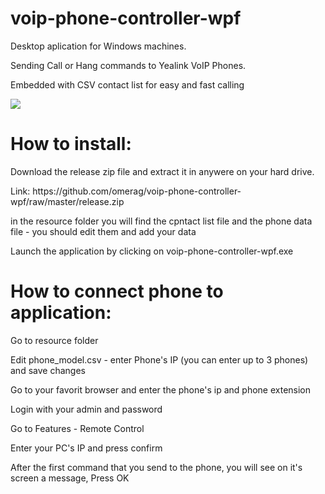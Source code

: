 # voip-phone-controller-wpf

<p>Desktop aplication for Windows machines.</p>
<p>Sending Call or Hang commands to Yealink VoIP Phones.</p>
<p>Embedded with CSV contact list for easy and fast calling</p>


<image src="https://github.com/omerag/voip-phone-controller-wpf/blob/master/Images/Preview.jpg?raw=true"/>


# How to install:
<p> Download the release zip file and extract it in anywere on your hard drive. </p>
<p> Link: https://github.com/omerag/voip-phone-controller-wpf/raw/master/release.zip </p>

<p> in the resource folder you will find the cpntact list file and the phone data file - you should edit them and add your data </p>
<p> Launch the application by clicking on voip-phone-controller-wpf.exe </p>


# How to connect phone to application:
<p>Go to resource folder</p>
<p>Edit phone_model.csv - enter Phone's IP (you can enter up to 3 phones) and save changes </p>
<p>Go to your favorit browser and enter the phone's ip and phone extension</p>
<p>Login with your admin and password </p>
<p>Go to Features - Remote Control </p>
<p>Enter your PC's IP and press confirm</p>
<p>After the first command that you send to the phone, you will see on it's screen a message, Press OK</p>
<p></p>
<p> </p>
<p> </p>



